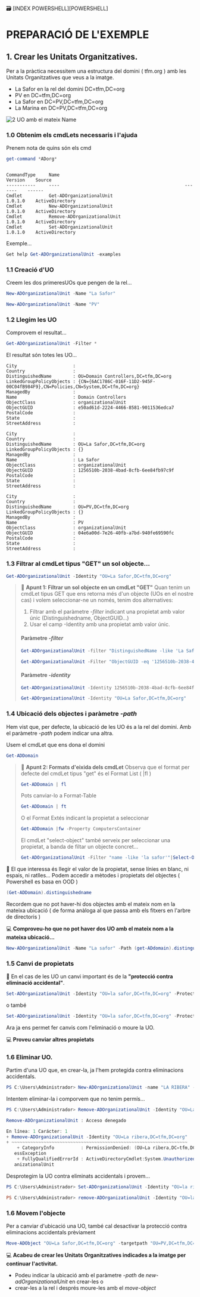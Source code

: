 🗃️ [INDEX POWERSHELL][POWERSHELL]
# PREPARACIÓ DE L'EXEMPLE

## 1. Crear les Unitats Organitzatives.
Per a la pràctica necessitem una estructura del domini ( tfm.org ) amb les Unitats Organitzatives que veus a la imatge.

* La Safor en la rel del domini DC=tfm,DC=org
* PV en DC=tfm,DC=org
* La Safor en DC=PV,DC=tfm,DC=org
* La Marina en DC=PV,DC=tfm,DC=org

![2 UO amb el mateix Name](../png/2SAFORSUO.png)

### 1.0 Obtenim els cmdLets necessaris i l'ajuda
Prenem nota de quins són els cmd
```powershell
get-command *ADorg*
```
```code

CommandType     Name                                               Version    Source                                                             
-----------     ----                                               -------    ------                                                             
Cmdlet          Get-ADOrganizationalUnit                           1.0.1.0    ActiveDirectory                                                    
Cmdlet          New-ADOrganizationalUnit                           1.0.1.0    ActiveDirectory                                                    
Cmdlet          Remove-ADOrganizationalUnit                        1.0.1.0    ActiveDirectory                                                    
Cmdlet          Set-ADOrganizationalUnit                           1.0.1.0    ActiveDirectory 
```
Exemple...
``` powershell
Get help Get-ADOrganizationalUnit -examples
```


### 1.1 Creació d'UO
Creem les dos primeresUOs que pengen de la rel...
```powershell
New-ADOrganizationalUnit -Name "La Safor"
```
```powershell
New-ADOrganizationalUnit -Name "PV"
```
### 1.2 Llegim les UO
Comprovem el resultat...
```powershell
Get-ADOrganizationalUnit -Filter *
```
El resultat són totes les UO...
```code
City                     : 
Country                  : 
DistinguishedName        : OU=Domain Controllers,DC=tfm,DC=org
LinkedGroupPolicyObjects : {CN={6AC1786C-016F-11D2-945F-00C04fB984F9},CN=Policies,CN=System,DC=tfm,DC=org}
ManagedBy                : 
Name                     : Domain Controllers
ObjectClass              : organizationalUnit
ObjectGUID               : e50ad61d-2224-4466-8581-9011536edca7
PostalCode               : 
State                    : 
StreetAddress            : 

City                     : 
Country                  : 
DistinguishedName        : OU=La Safor,DC=tfm,DC=org
LinkedGroupPolicyObjects : {}
ManagedBy                : 
Name                     : La Safor
ObjectClass              : organizationalUnit
ObjectGUID               : 1256510b-2038-4bad-8cfb-6ee84fb97c9f
PostalCode               : 
State                    : 
StreetAddress            : 

City                     : 
Country                  : 
DistinguishedName        : OU=PV,DC=tfm,DC=org
LinkedGroupPolicyObjects : {}
ManagedBy                : 
Name                     : PV
ObjectClass              : organizationalUnit
ObjectGUID               : 04e6a00d-7e26-40fb-a7bd-940fe69590fc
PostalCode               : 
State                    : 
StreetAddress            : 
```
### 1.3 Filtrar al cmdLet tipus "GET" un sol objecte...

```powershell
Get-ADOrganizationalUnit -Identity "OU=La Safor,DC=tfm,DC=org"
```

>:memo: **Apunt 1: Filtrar un sol objecte en un cmdLet "GET"**
>Quan tenim un cmdLet tipus GET que ens retorna més d'un objecte (UOs en el nostre cas) i volem seleccionar-ne un només, tenim dos alternatives:
>
>1. Filtrar amb el paràmetre *-filter* indicant una propietat amb valor únic (Distinguishedname, ObjectGUID...)
>3. Usar el camp -Identity amb una propietat amb valor únic.
>
>#### Paràmetre *-filter*
>```powershell
>Get-ADOrganizationalUnit -filter "DistinguishedName -like 'La Safor'"
>```
>```powershell
>Get-ADOrganizationalUnit -Filter "ObjectGUID -eq '1256510b-2038-4bad-8cfb-6ee84fb97c9f'"
>```
>#### Paràmetre *-identity*
>```powershell
>Get-ADOrganizationalUnit -Identity 1256510b-2038-4bad-8cfb-6ee84fb97c9f
>```
>```powershell
>Get-ADOrganizationalUnit -Identity "OU=La Safor,DC=tfm,DC=org"
>```
### 1.4 Ubicació dels objectes i paràmetre *-path*

Hem vist que, per defecte, la ubicació de les UO és a la rel del domini. Amb el paràmetre *-path* podem indicar una altra.

Usem el cmdLet que ens dona el domini
```powershell
Get-ADDomain
```

>:memo: **Apunt 2: Formats d'eixida dels cmdLet**
>Observa que el format per defecte del cmdLet tipus "get" és el Format List ( |fl )
>```powershell
>Get-ADDomain | fl
>```
>Pots canviar-lo a Format-Table
>```powershell
>Get-ADDomain | ft
>```
>O el Format Extés indicant la propietat a seleccionar
>```powershell
>Get-ADDomain |fw -Property ComputersContainer
>```
>El cmdLet "select-object" també serveix per seleccionar una propietat, a banda de filtar un objecte concret...
>```powershell
>Get-ADOrganizationalUnit -Filter "name -like 'la safor'"|Select-Object -Property distinguishedname
>```
>

🔎 El que interessa és llegir el valor de la propietat, sense línies en blanc, ni espais, ni ratlles...
Podem accedir a mètodes i propietats del objectes ( Powershell es basa en OOD )
```powershell
(Get-ADDomain).distinguishedname
```

Recordem que no pot haver-hi dos objectes amb el mateix nom en la mateixa ubicació ( de forma anàloga al que passa amb els fitxers en l'arbre de directoris )

💻 **Comproveu-ho que no pot haver dos UO amb el mateix nom a la mateixa ubicació...**
```powershell
New-ADOrganizationalUnit -Name "La safor" -Path (get-ADdomain).distinguishedname
```

###  1.5 Canvi de propietats

🔎 En el cas de les UO un canvi important és de la **"protecció contra eliminació accidental"**.

```powershell
Set-ADOrganizationalUnit -Identity "OU=la safor,DC=tfm,DC=org" -ProtectedFromAccidentalDeletion 0
```
o també
```powershell
Set-ADOrganizationalUnit -Identity "OU=la safor,DC=tfm,DC=org" -ProtectedFromAccidentalDeletion $false
```
Ara ja ens permet fer canvis com l'eliminació o moure la UO.

💻 **Proveu canviar altres propietats**

### 1.6 Eliminar UO.

Partim d'una UO que, en crear-la, ja l'hem protegida contra eliminacions accidentals.
```powershell
PS C:\Users\Administrador> New-ADOrganizationalUnit -name "LA RIBERA" -ProtectedFromAccidentalDeletion $tr
```
Intentem eliminar-la i comporvem que no tenim permís...
```powershell
PS C:\Users\Administrador> Remove-ADOrganizationalUnit -Identity "OU=La ribera,DC=tfm,DC=org" -Confirm:$true

Remove-ADOrganizationalUnit : Acceso denegado

En línea: 1 Carácter: 1
+ Remove-ADOrganizationalUnit -Identity "OU=La ribera,DC=tfm,DC=org"
+ ~~~~~~~~~~~~~~~~~~~~~~~~~~~~~~~~~~~~~~~~~~~~~~~~~~~~~~~~~~~~~~~~~~
    + CategoryInfo          : PermissionDenied: (OU=La ribera,DC=tfm,DC=org:ADOrganizationalUnit) [Remove-ADOrganizationalUnit], UnauthorizedAcc 
   essException
    + FullyQualifiedErrorId : ActiveDirectoryCmdlet:System.UnauthorizedAccessException,Microsoft.ActiveDirectory.Management.Commands.RemoveADOrg 
   anizationalUnit
 ```
Desprotegim la UO contra eliminats accidentals i provem...
```powershell
PS C:\Users\Administrador> Set-ADOrganizationalUnit -Identity "OU=la ribera,DC=tfm,DC=org" -ProtectedFromAccidentalDeletion 0

PS C:\Users\Administrador> remove-ADOrganizationalUnit -Identity "OU=la ribera,DC=tfm,DC=org" -Confirm:$true 
```

### 1.6 Movem l'objecte
Per a canviar d'ubicació una UO, també cal desactivar la protecció contra eliminacions accidentals prèviament

```powershell
Move-ADObject "OU=La Safor,DC=tfm,DC=org" -targetpath "OU=PV,DC=tfm,DC=org"
```

:computer: **Acabeu de crear les Unitats Organitzatives indicades a la imatge per continuar l'activitat.**
* Podeu indicar la ubicació amb el paràmetre *-path* de *new-adOrganizationalUnit* en crear-les o
* crear-les a la rel i després moure-les amb el *move-object*
